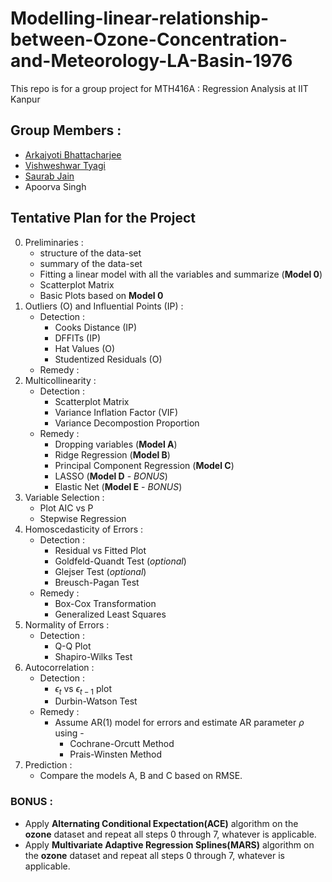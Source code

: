 # Modelling-linear-relationship-between-Ozone-Concentration-and-Meteorology-LA-Basin-1976
This repo is for a group project for MTH416A : Regression Analysis at IIT Kanpur

## Group Members : 
  - [Arkajyoti Bhattacharjee](https://github.com/ArkaB-DS)
  - [Vishweshwar Tyagi](https://github.com/vishweshwartyagi)
  - [Saurab Jain](https://github.com/jnsaurab)
  - Apoorva Singh


## Tentative Plan for the Project

0. Preliminaries :
    - structure of the data-set 
    - summary of the data-set
    - Fitting a linear model with all the variables and summarize (**Model 0**)
    - Scatterplot Matrix
    - Basic Plots based on **Model 0**
1. Outliers (O) and Influential Points (IP) :
     + Detection :
        -  Cooks Distance (IP)
        -  DFFITs (IP)
        -  Hat Values (O)
        -  Studentized Residuals (O)
     + Remedy : 
2. Multicollinearity :
     + Detection :
       - Scatterplot Matrix
       - Variance Inflation Factor (VIF)
       - Variance Decompostion Proportion
     + Remedy :
       - Dropping variables (**Model A**)
       - Ridge Regression (**Model B**)
       - Principal Component Regression (**Model C**)
       - LASSO (**Model D** - *BONUS*)
       - Elastic Net (**Model E** - *BONUS*)
3. Variable Selection :
     - Plot AIC vs P
     - Stepwise Regression
4. Homoscedasticity of Errors :
     + Detection :
         - Residual vs Fitted Plot
         - Goldfeld-Quandt Test (*optional*)
         - Glejser Test (*optional*)
         - Breusch-Pagan Test
     + Remedy :
         - Box-Cox Transformation
         - Generalized Least Squares
5. Normality of Errors :
     + Detection :
         - Q-Q Plot
         - Shapiro-Wilks Test
6. Autocorrelation :
     + Detection :
         -  $\epsilon_t$ vs $\epsilon_{t-1}$ plot
         - Durbin-Watson Test
     + Remedy :
         - Assume AR(1) model for errors and estimate AR parameter $\rho$ using -
              * Cochrane-Orcutt Method
              * Prais-Winsten Method
 7. Prediction :       
     + Compare the models A, B and C based on RMSE.
 
 ### BONUS :
  * Apply **Alternating Conditional Expectation(ACE)** algorithm on the **ozone** dataset and repeat all steps 0 through 7, whatever is applicable.
  * Apply **Multivariate Adaptive Regression Splines(MARS)** algorithm on the **ozone** dataset and repeat all steps 0 through 7, whatever is applicable.
